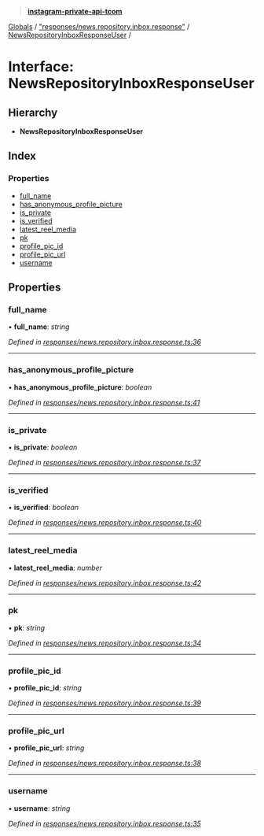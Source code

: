 > **[instagram-private-api-tcom](../README.md)**

[Globals](../README.md) / ["responses/news.repository.inbox.response"](../modules/_responses_news_repository_inbox_response_.md) / [NewsRepositoryInboxResponseUser](_responses_news_repository_inbox_response_.newsrepositoryinboxresponseuser.md) /

# Interface: NewsRepositoryInboxResponseUser

## Hierarchy

* **NewsRepositoryInboxResponseUser**

## Index

### Properties

* [full_name](_responses_news_repository_inbox_response_.newsrepositoryinboxresponseuser.md#full_name)
* [has_anonymous_profile_picture](_responses_news_repository_inbox_response_.newsrepositoryinboxresponseuser.md#has_anonymous_profile_picture)
* [is_private](_responses_news_repository_inbox_response_.newsrepositoryinboxresponseuser.md#is_private)
* [is_verified](_responses_news_repository_inbox_response_.newsrepositoryinboxresponseuser.md#is_verified)
* [latest_reel_media](_responses_news_repository_inbox_response_.newsrepositoryinboxresponseuser.md#latest_reel_media)
* [pk](_responses_news_repository_inbox_response_.newsrepositoryinboxresponseuser.md#pk)
* [profile_pic_id](_responses_news_repository_inbox_response_.newsrepositoryinboxresponseuser.md#profile_pic_id)
* [profile_pic_url](_responses_news_repository_inbox_response_.newsrepositoryinboxresponseuser.md#profile_pic_url)
* [username](_responses_news_repository_inbox_response_.newsrepositoryinboxresponseuser.md#username)

## Properties

###  full_name

• **full_name**: *string*

*Defined in [responses/news.repository.inbox.response.ts:36](https://github.com/cuonglnhust/instagram-private-api-tcom/blob/3e16058/src/responses/news.repository.inbox.response.ts#L36)*

___

###  has_anonymous_profile_picture

• **has_anonymous_profile_picture**: *boolean*

*Defined in [responses/news.repository.inbox.response.ts:41](https://github.com/cuonglnhust/instagram-private-api-tcom/blob/3e16058/src/responses/news.repository.inbox.response.ts#L41)*

___

###  is_private

• **is_private**: *boolean*

*Defined in [responses/news.repository.inbox.response.ts:37](https://github.com/cuonglnhust/instagram-private-api-tcom/blob/3e16058/src/responses/news.repository.inbox.response.ts#L37)*

___

###  is_verified

• **is_verified**: *boolean*

*Defined in [responses/news.repository.inbox.response.ts:40](https://github.com/cuonglnhust/instagram-private-api-tcom/blob/3e16058/src/responses/news.repository.inbox.response.ts#L40)*

___

###  latest_reel_media

• **latest_reel_media**: *number*

*Defined in [responses/news.repository.inbox.response.ts:42](https://github.com/cuonglnhust/instagram-private-api-tcom/blob/3e16058/src/responses/news.repository.inbox.response.ts#L42)*

___

###  pk

• **pk**: *string*

*Defined in [responses/news.repository.inbox.response.ts:34](https://github.com/cuonglnhust/instagram-private-api-tcom/blob/3e16058/src/responses/news.repository.inbox.response.ts#L34)*

___

###  profile_pic_id

• **profile_pic_id**: *string*

*Defined in [responses/news.repository.inbox.response.ts:39](https://github.com/cuonglnhust/instagram-private-api-tcom/blob/3e16058/src/responses/news.repository.inbox.response.ts#L39)*

___

###  profile_pic_url

• **profile_pic_url**: *string*

*Defined in [responses/news.repository.inbox.response.ts:38](https://github.com/cuonglnhust/instagram-private-api-tcom/blob/3e16058/src/responses/news.repository.inbox.response.ts#L38)*

___

###  username

• **username**: *string*

*Defined in [responses/news.repository.inbox.response.ts:35](https://github.com/cuonglnhust/instagram-private-api-tcom/blob/3e16058/src/responses/news.repository.inbox.response.ts#L35)*
